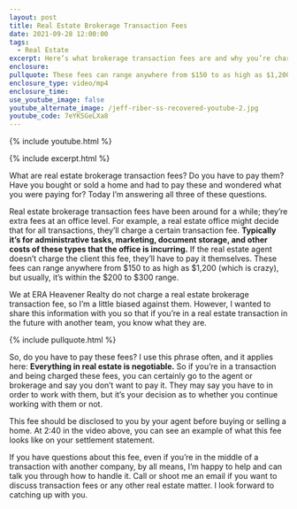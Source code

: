 ```yaml
---
layout: post
title: Real Estate Brokerage Transaction Fees
date: 2021-09-28 12:00:00
tags:
  - Real Estate
excerpt: Here’s what brokerage transaction fees are and why you’re charged them.
enclosure:
pullquote: These fees can range anywhere from $150 to as high as $1,200.
enclosure_type: video/mp4
enclosure_time:
use_youtube_image: false
youtube_alternate_image: /jeff-riber-ss-recovered-youtube-2.jpg
youtube_code: 7eYKSGeLXa8
---
```

{% include youtube.html %}

{% include excerpt.html %}

What are real estate brokerage transaction fees? Do you have to pay them? Have you bought or sold a home and had to pay these and wondered what you were paying for? Today I’m answering all three of these questions.&nbsp;

Real estate brokerage transaction fees have been around for a while; they’re extra fees at an office level. For example, a real estate office might decide that for all transactions, they’ll charge a certain transaction fee. **Typically it’s for administrative tasks, marketing, document storage, and other costs of these types that the office is incurring.** If the real estate agent doesn’t charge the client this fee, they’ll have to pay it themselves. These fees can range anywhere from $150 to as high as $1,200 (which is crazy), but usually, it’s within the $200 to $300 range.&nbsp;

We at ERA Heavener Realty do not charge a real estate brokerage transaction fee, so I’m a little biased against them. However, I wanted to share this information with you so that if you’re in a real estate transaction in the future with another team, you know what they are.&nbsp;

{% include pullquote.html %}

So, do you have to pay these fees? I use this phrase often, and it applies here: **Everything in real estate is negotiable.** So if you’re in a transaction and being charged these fees, you can certainly go to the agent or brokerage and say you don’t want to pay it. They may say you have to in order to work with them, but it’s your decision as to whether you continue working with them or not.&nbsp;

This fee should be disclosed to you by your agent before buying or selling a home. At 2:40 in the video above, you can see an example of what this fee looks like on your settlement statement.&nbsp;

If you have questions about this fee, even if you’re in the middle of a transaction with another company, by all means, I’m happy to help and can talk you through how to handle it. Call or shoot me an email if you want to discuss transaction fees or any other real estate matter. I look forward to catching up with you.
